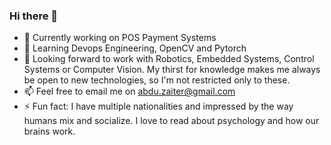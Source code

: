 ### Hi there 👋

- 🔭 Currently working on POS Payment Systems  
- 🌱 Learning Devops Engineering, OpenCV and Pytorch  
- 👯 Looking forward to work with Robotics, Embedded Systems, Control Systems or Computer Vision. My thirst for knowledge makes me always be open to new technologies, so I'm not restricted only to these.
- 📫 Feel free to email me on abdu.zaiter@gmail.com
- ⚡ Fun fact: I have multiple nationalities and impressed by the way humans mix and socialize. I love to read about psychology and how our brains work.  
